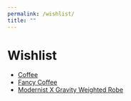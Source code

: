 ```yaml
---
permalink: /wishlist/
title: ""
---
```


# Wishlist
- <a href="https://ko-fi.com/watate" target="_blank">Coffee</a>
- <a href="https://cowpressocoffee.sg/products/100-jamaica-blue-mountain-coffee-250-grams" target="_blank">Fancy Coffee</a>
- <a href="https://gravityblankets.com/products/modernist-x-gravity-weighted-robe" target="_blank">Modernist X Gravity Weighted Robe</a>